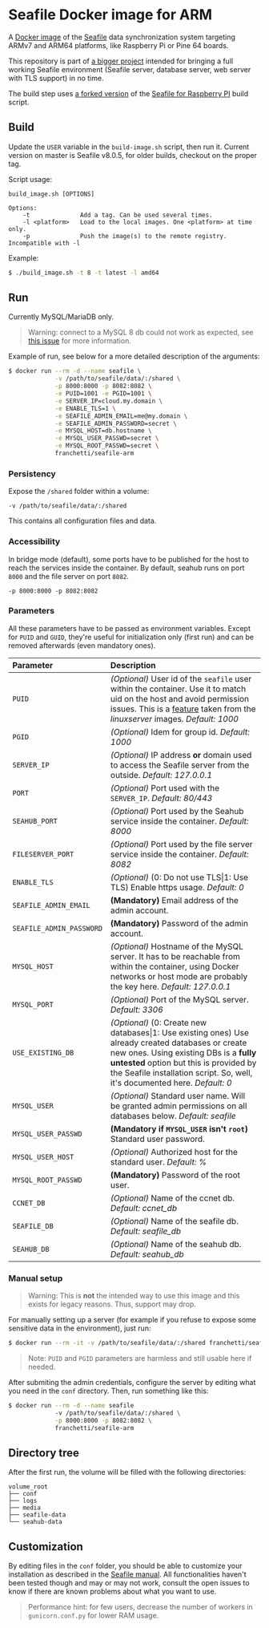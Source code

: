 # Seafile Docker image for ARM

A [Docker image](https://hub.docker.com/r/franchetti/seafile-arm) of the [Seafile](https://www.seafile.com/en/home/)  data synchronization system targeting ARMv7 and ARM64 platforms, like Raspberry Pi or Pine 64 boards. 

This repository is part of [a bigger project](https://github.com/ChatDeBlofeld/seafile-arm-docker) intended for bringing a full working Seafile environment (Seafile server, database server, web server with TLS support) in no time.

The build step uses [a forked version](https://github.com/ChatDeBlofeld/seafile-rpi) of the [Seafile for Raspberry PI](https://github.com/haiwen/seafile-rpi) build script.

## Build

Update the `USER` variable in the `build-image.sh` script, then run it. Current version on master is Seafile v8.0.5, for older builds, checkout on the proper tag.

Script usage:

```
build_image.sh [OPTIONS]

Options:
    -t              Add a tag. Can be used several times.
    -l <platform>   Load to the local images. One <platform> at time only.
    -p              Push the image(s) to the remote registry. Incompatible with -l
```

Example:

```Bash
$ ./build_image.sh -t 8 -t latest -l amd64
```

##  Run

Currently MySQL/MariaDB only.

>Warning: connect to a MySQL 8 db could not work as expected, see [this issue](https://github.com/ChatDeBlofeld/seafile-arm-docker-base/issues/1) for more information.

Example of run, see below for a more detailed description of the arguments:

```Bash
$ docker run --rm -d --name seafile \
             -v /path/to/seafile/data/:/shared \
             -p 8000:8000 -p 8082:8082 \
             -e PUID=1001 -e PGID=1001 \
             -e SERVER_IP=cloud.my.domain \
             -e ENABLE_TLS=1 \
             -e SEAFILE_ADMIN_EMAIL=me@my.domain \
             -e SEAFILE_ADMIN_PASSWORD=secret \
             -e MYSQL_HOST=db.hostname \
             -e MYSQL_USER_PASSWD=secret \
             -e MYSQL_ROOT_PASSWD=secret \
             franchetti/seafile-arm
```

### Persistency

Expose the `/shared` folder within a volume:

```
-v /path/to/seafile/data/:/shared
```

This contains all configuration files and data.

### Accessibility

In bridge mode (default), some ports have to be published for the host to reach the services inside the container. By default, seahub runs on port `8000` and the file server on port `8082`.

```
-p 8000:8000 -p 8082:8082
```

### Parameters

All these parameters have to be passed as environment variables. Except for `PUID` and `GUID`, they're useful for initialization only (first run) and can be removed afterwards (even mandatory ones).

| Parameter | Description |
|:-|:-|
|`PUID`| *(Optional)* User id of the `seafile` user within the container. Use it to match uid on the host and avoid permission issues. This is a [feature](https://github.com/linuxserver/docker-swag#user--group-identifiers) taken from the *linuxserver* images. *Default: 1000*|
|`PGID`| *(Optional)* Idem for group id. *Default: 1000* |
|`SERVER_IP`| *(Optional)* IP address **or** domain used to access the Seafile server from the outside. *Default: 127.0.0.1*|
|`PORT`|*(Optional)* Port used with the `SERVER_IP`. *Default: 80/443*|
|`SEAHUB_PORT`|*(Optional)* Port used by the Seahub service inside the container. *Default: 8000*|
|`FILESERVER_PORT`|*(Optional)* Port used by the file server service inside the container. *Default: 8082*|
|`ENABLE_TLS`|*(Optional)* (0: Do not use TLS\|1: Use TLS) Enable https usage. *Default: 0*|
|`SEAFILE_ADMIN_EMAIL`|**(Mandatory)** Email address of the admin account.|
|`SEAFILE_ADMIN_PASSWORD`|**(Mandatory)** Password of the admin account.|
|`MYSQL_HOST`|*(Optional)* Hostname of the MySQL server. It has to be reachable from within the container, using Docker networks or host mode are probably the key here. *Default: 127.0.0.1*|
|`MYSQL_PORT`|*(Optional)* Port of the MySQL server. *Default: 3306*|
|`USE_EXISTING_DB`|*(Optional)* (0: Create new databases\|1: Use existing ones) Use already created databases or create new ones. Using existing DBs is a **fully untested** option but this is provided by the Seafile installation script. So, well, it's documented here. *Default: 0*|
|`MYSQL_USER`|*(Optional)* Standard user name. Will be granted admin permissions on all databases below. *Default: seafile*|
|`MYSQL_USER_PASSWD`|**(Mandatory if `MYSQL_USER` isn't `root`)** Standard user password.|
|`MYSQL_USER_HOST`|*(Optional)* Authorized host for the standard user. *Default: %*|
|`MYSQL_ROOT_PASSWD`|**(Mandatory)** Password of the root user. |
|`CCNET_DB`|*(Optional)* Name of the ccnet db. *Default: ccnet_db*|
|`SEAFILE_DB`|*(Optional)* Name of the seafile db. *Default: seafile_db*|
|`SEAHUB_DB`|*(Optional)* Name of the seahub db. *Default: seahub_db*|

### Manual setup 

>Warning: This is **not** the intended way to use this image and this exists for legacy reasons. Thus, support may drop.

For manually setting up a server (for example if you refuse to expose some sensitive data in the environment), just run:

```Bash
$ docker run --rm -it -v /path/to/seafile/data/:/shared franchetti/seafile-arm
```

>Note: `PUID` and `PGID` parameters are harmless and still usable here if needed.

After submiting the admin credentials, configure the server by editing what you need in the `conf` directory. Then, run something like this:

```Bash
$ docker run --rm -d --name seafile
             -v /path/to/seafile/data/:/shared \
             -p 8000:8000 -p 8082:8082 \
             franchetti/seafile-arm
```

## Directory tree

After the first run, the volume will be filled with the following directories:

```
volume_root
├── conf
├── logs
├── media
├── seafile-data
└── seahub-data
```

## Customization

By editing files in the `conf` folder, you should be able to customize your installation as described in the [Seafile manual](https://manual.seafile.com/). All functionalities haven't been tested though and may or may not work, consult the open issues to know if there are known problems about what you want to use.

>Performance hint: for few users, decrease the number of workers in `gunicorn.conf.py` for lower RAM usage.
